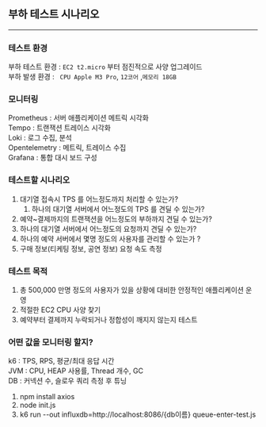 ## 부하 테스트 시나리오 

-----

### 테스트 환경

부하 테스트 환경 : `EC2 t2.micro` 부터 점진적으로 사양 업그레이드  
부하 발생 환경 : ` CPU Apple M3 Pro`, `12코어` ,`메모리 18GB`


### 모니터링

Prometheus : 서버 애플리케이션 메트릭 시각화   
Tempo : 트랜잭션 트레이스 시각화  
Loki : 로그 수집, 분석   
Opentelemetry : 메트릭, 트레이스 수집  
Grafana : 통합 대시 보드 구성


### 테스트할 시나리오 

1. 대기열 접속시 TPS 를 어느정도까지 처리할 수 있는가?
   1. 하나의 대기열 서버에서 어느정도의 TPS 를 견딜 수 있는가?
2. 예약~결제까지의 트랜잭션을 어느정도의 부하까지 견딜 수 있는가?
3. 하나의 대기열 서버에서 어느정도의 요청까지 견딜 수 있는가?
4. 하나의 예약 서버에서 몇명 정도의 사용자를 관리할 수 있는가 ?
5. 구매 정보(티케팅 정보, 공연 정보) 요청 속도 측정 

### 테스트 목적  

1. 총 500,000 만명 정도의 사용자가 있을 상황에 대비한 안정적인 애플리케이션 운영  
2. 적절한 EC2 CPU 사양 찾기  
3. 예약부터 결제까지 누락되거나 정합성이 깨지지 않는지 테스트  


### 어떤 값을 모니터링 할지?

k6 : TPS, RPS, 평균/최대 응답 시간  
JVM : CPU, HEAP 사용률, Thread 개수, GC  
DB : 커넥션 수, 슬로우 쿼리 측정 후 튜닝  


1. npm install axios
2. node init.js
3. k6 run --out influxdb=http://localhost:8086/{db이름} queue-enter-test.js

